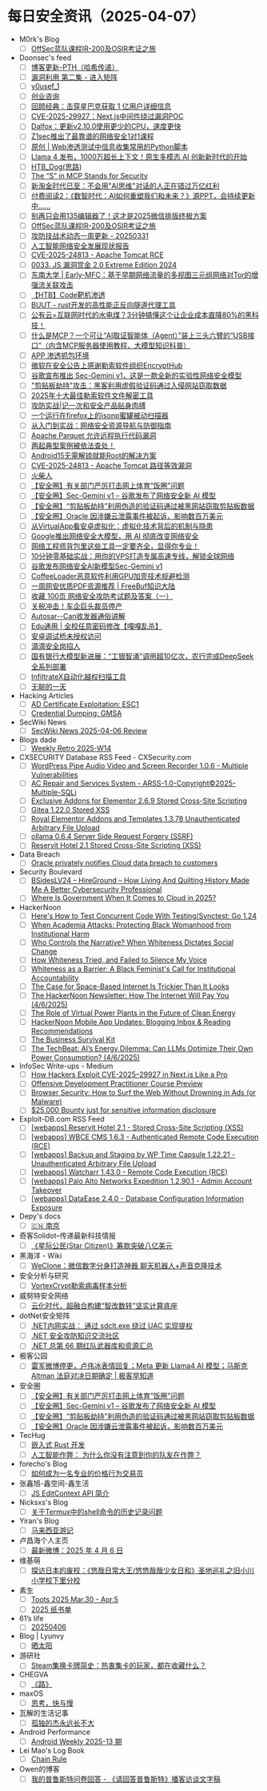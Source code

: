 # 每日安全资讯（2025-04-07）

- M0rk's Blog
  - [ ] [OffSec蓝队课程IR-200及OSIR考证之旅](http://kevien.github.io/2025/04/06/OffSec%E8%93%9D%E9%98%9F%E8%AF%BE%E7%A8%8BIR-200%E5%8F%8AOSIR%E8%80%83%E8%AF%81%E4%B9%8B%E6%97%85/)
- Doonsec's feed
  - [ ] [博客更新-PTH（哈希传递）](https://mp.weixin.qq.com/s?__biz=Mzk0MzYyMjEzMQ==&mid=2247487399&idx=1&sn=0d71a96d455c6b9803368b650121cc58)
  - [ ] [漏洞利用 第二集 - 进入矩阵](https://mp.weixin.qq.com/s?__biz=MzAxODM5ODQzNQ==&mid=2247487924&idx=1&sn=0e4cb23d4bf3788912144ba166947fcf)
  - [ ] [y0usef_1](https://mp.weixin.qq.com/s?__biz=Mzk1NzY0NzMyMw==&mid=2247487733&idx=1&sn=89ec7d05c50d3e830a9704057ac85634)
  - [ ] [创业咨询](https://mp.weixin.qq.com/s?__biz=MzA4NzA5OTYzNw==&mid=2247484603&idx=1&sn=589c95a3212cc1315aa57602b836d43a)
  - [ ] [回顾经典：击穿星巴克获取 1 亿用户详细信息](https://mp.weixin.qq.com/s?__biz=MzIzMTIzNTM0MA==&mid=2247497373&idx=1&sn=94c1ae0cb7781f148ae8ad39952ee016)
  - [ ] [CVE-2025-29927：Next.js中间件绕过漏洞POC](https://mp.weixin.qq.com/s?__biz=Mzg3NzU1NzIyMg==&mid=2247484889&idx=1&sn=4651a159ebddd37ffcec1791cfb81162)
  - [ ] [Dalfox：更新v2.10.0使用更少的CPU，速度更快](https://mp.weixin.qq.com/s?__biz=Mzg3NzU1NzIyMg==&mid=2247484889&idx=2&sn=1c0195adff916647661e6366f685d869)
  - [ ] [Z1sec推出了最靠谱的网络安全1对1课程](https://mp.weixin.qq.com/s?__biz=Mzg3NzU1NzIyMg==&mid=2247484889&idx=3&sn=8fa695acb7c3e951842e1c9c24eeff64)
  - [ ] [原创 | Web渗透测试中信息收集常用的Python脚本](https://mp.weixin.qq.com/s?__biz=MzU2NDY2OTU4Nw==&mid=2247519876&idx=1&sn=9220b64f23b76771d8d164b1d834db8a)
  - [ ] [Llama 4 发布，1000万超长上下文！原生多模态 AI 创新新时代的开始](https://mp.weixin.qq.com/s?__biz=MzI1NDMxOTkyNw==&mid=2247485820&idx=1&sn=3140c099c4d0adfe104a6f70d2115d6d)
  - [ ] [HTB_Dog(思路)](https://mp.weixin.qq.com/s?__biz=MzkxMjYyMjA3Mg==&mid=2247485423&idx=1&sn=1da8ef3edbc8fc4d227441472dd39314)
  - [ ] [The “S” in MCP Stands for Security](https://mp.weixin.qq.com/s?__biz=MzkxMzU4ODU2MQ==&mid=2247484251&idx=1&sn=5adaf58ff2398694ae2469d4bcfed90a)
  - [ ] [新淘金时代已至：不会用\"AI思维\"对话的人正在错过万亿红利](https://mp.weixin.qq.com/s?__biz=MzAxOTk3NTg5OQ==&mid=2247492771&idx=1&sn=63e1fcce51813f300dd7ceb63ef94f1d)
  - [ ] [付费阅读2：《数智时代：AI如何重塑我们和未来？》源PPT，会持续更新中......](https://mp.weixin.qq.com/s?__biz=MzAxOTk3NTg5OQ==&mid=2247492771&idx=2&sn=3ca8e04cae7753ae69595b1a8377c9b6)
  - [ ] [别再只会用135编辑器了！这才是2025微信排版终极方案](https://mp.weixin.qq.com/s?__biz=MjM5OTc5MjM4Nw==&mid=2457388330&idx=1&sn=ebcfd2cb57d30a72013113d5c80fc84a)
  - [ ] [OffSec蓝队课程IR-200及OSIR考证之旅](https://mp.weixin.qq.com/s?__biz=MzI5NDg0ODkwMQ==&mid=2247486197&idx=1&sn=ba727613bcddfa282d487a9433c8d115)
  - [ ] [攻防技战术动态一周更新 - 20250331](https://mp.weixin.qq.com/s?__biz=MzkzODc4NjE1OQ==&mid=2247484004&idx=1&sn=ac14b45ab61eb4bc4e70f3dea08edd79)
  - [ ] [人工智能网络安全发展现状报告](https://mp.weixin.qq.com/s?__biz=MjM5OTk4MDE2MA==&mid=2655273366&idx=1&sn=59afb380f327bfcaafbfb3e7d5a3109b)
  - [ ] [CVE-2025-24813 - Apache Tomcat RCE](https://mp.weixin.qq.com/s?__biz=Mzg2NTk4MTE1MQ==&mid=2247487050&idx=1&sn=f9c64f527e1dd43ae3fe8ad15bff0a80)
  - [ ] [0033. JS 漏洞赏金 2.0 Extreme Edition 2024](https://mp.weixin.qq.com/s?__biz=MzA4NDQ5NTU0MA==&mid=2647690664&idx=1&sn=522e16b0585b1398c84014d2d0ab2333)
  - [ ] [东南大学 | Early-MFC：基于早期网络流量的多视图三元组网络对Tor的增强流关联攻击](https://mp.weixin.qq.com/s?__biz=MzU5MTM5MTQ2MA==&mid=2247491908&idx=1&sn=7c9eb9b43bda4c8a819a50b31972ddb6)
  - [ ] [【HTB】Code靶机渗透](https://mp.weixin.qq.com/s?__biz=MzkzNzg4MTI0NQ==&mid=2247487771&idx=1&sn=b53f866fdf07b65cf936d1b126768c1e)
  - [ ] [BUUT - rust开发的高性能正反向隧道代理工具](https://mp.weixin.qq.com/s?__biz=Mzg3NzUyMTM0NA==&mid=2247487941&idx=1&sn=438276659843914e8c218cbc21cc4b0f)
  - [ ] [公有云=互联网时代的水电煤？3分钟搞懂这个让企业成本直降80%的黑科技！](https://mp.weixin.qq.com/s?__biz=MzIyMzIwNzAxMQ==&mid=2649467027&idx=1&sn=aad53ca4e352835ba5801186a23804d1)
  - [ ] [什么是MCP？一个可让“AI取证智能体（Agent）”装上三头六臂的“USB接口”（内含MCP服务器使用教程、大模型知识科普）](https://mp.weixin.qq.com/s?__biz=MzI1NDMxOTkyNw==&mid=2247485791&idx=1&sn=625ff4b8c1558eff2fdc8a45cdb3e053)
  - [ ] [APP 渗透抓包环境](https://mp.weixin.qq.com/s?__biz=MzU5NjYwNDIyOQ==&mid=2247485375&idx=1&sn=5049debda7ce0fff3485df61ecf240a0)
  - [ ] [微软在安全公告上感谢勒索软件组织EncryptHub](https://mp.weixin.qq.com/s?__biz=MzkzNDIzNDUxOQ==&mid=2247497520&idx=1&sn=74284cdf46ba2f334e0640506a5be21c)
  - [ ] [谷歌宣布推出 Sec-Gemini v1，这是一款全新的实验性网络安全模型](https://mp.weixin.qq.com/s?__biz=MzkzNDIzNDUxOQ==&mid=2247497520&idx=2&sn=7e02cbd5e2b4cd541d82dde1755abdd2)
  - [ ] [\"剪贴板劫持\"攻击：黑客利用虚假验证码通过入侵网站窃取数据](https://mp.weixin.qq.com/s?__biz=MzAxMjE3ODU3MQ==&mid=2650610032&idx=1&sn=45ebeb1e50142225f63cec5f2076bd18)
  - [ ] [2025年十大最佳勒索软件文件解密工具](https://mp.weixin.qq.com/s?__biz=MzAxMjE3ODU3MQ==&mid=2650610032&idx=2&sn=5f60e86dae7be396e4de2227faf81332)
  - [ ] [攻防实战|记一次和安全产品贴身肉搏](https://mp.weixin.qq.com/s?__biz=MzAxMjE3ODU3MQ==&mid=2650610032&idx=3&sn=bc68757c764515b826a1f18737ef8e83)
  - [ ] [一个运行在firefox上的jsonp蜜罐被动扫描器](https://mp.weixin.qq.com/s?__biz=MzAxMjE3ODU3MQ==&mid=2650610032&idx=4&sn=ab33079e664d84b5d0790b7454a9c201)
  - [ ] [从入门到实战：网络安全资源导航与防御指南](https://mp.weixin.qq.com/s?__biz=MzAxNTQwMjAzOA==&mid=2452514816&idx=1&sn=de32e4b37ce202bc07249f5ef975d6f8)
  - [ ] [Apache Parquet 允许远程执行代码漏洞](https://mp.weixin.qq.com/s?__biz=MzI0NzE4ODk1Mw==&mid=2652096051&idx=1&sn=12d1531eec52768a008a3463a4226be5)
  - [ ] [两起典型案例被依法查处！](https://mp.weixin.qq.com/s?__biz=MzI0NzE4ODk1Mw==&mid=2652096051&idx=2&sn=5ffd8322b2c001a8db48f0e1427d18ce)
  - [ ] [Android15无需解锁就能Root的解决方案](https://mp.weixin.qq.com/s?__biz=Mzg2NzUzNzk1Mw==&mid=2247497847&idx=1&sn=7d4c81a2cba373867fbff2fc93936669)
  - [ ] [CVE-2025-24813 - Apache Tomcat 路径等效漏洞](https://mp.weixin.qq.com/s?__biz=MzAxMjYyMzkwOA==&mid=2247528882&idx=1&sn=20c23e4f6c831a5896866910321414a3)
  - [ ] [火柴人](https://mp.weixin.qq.com/s?__biz=Mzg5NDE2MDQ3Mg==&mid=2247484679&idx=1&sn=f4084ae2e7a6f91b1804ff9ffbf52641)
  - [ ] [【安全圈】有关部门严厉打击网上体育“饭圈”问题](https://mp.weixin.qq.com/s?__biz=MzIzMzE4NDU1OQ==&mid=2652068921&idx=1&sn=635f6e93a0e8d61ed7c8fc91ebc76d26)
  - [ ] [【安全圈】Sec-Gemini v1 – 谷歌发布了网络安全新 AI 模型](https://mp.weixin.qq.com/s?__biz=MzIzMzE4NDU1OQ==&mid=2652068921&idx=2&sn=f3b4988e03e65396c1bc198f20a1cd41)
  - [ ] [【安全圈】“剪贴板劫持”利用伪造的验证码通过被黑网站窃取剪贴板数据](https://mp.weixin.qq.com/s?__biz=MzIzMzE4NDU1OQ==&mid=2652068921&idx=3&sn=77751c1cbf932a03e2f1128e7db92e9e)
  - [ ] [【安全圈】Oracle 因涉嫌云泄露事件被起诉，影响数百万美元](https://mp.weixin.qq.com/s?__biz=MzIzMzE4NDU1OQ==&mid=2652068921&idx=4&sn=1b24b2b971257e8cebf29c6ec8d9d8f8)
  - [ ] [从VirtualApp看安卓虚拟化：虚拟化技术背后的机制与隐患](https://mp.weixin.qq.com/s?__biz=Mzg3NTU3NTY0Nw==&mid=2247489731&idx=1&sn=74c9112a1c47b68b3b4936d1c0628c06)
  - [ ] [Google推出网络安全大模型，用 AI 彻底改变网络安全](https://mp.weixin.qq.com/s?__biz=MzU5OTMxNjkxMA==&mid=2247488930&idx=1&sn=7d6b13779ef4bbfff07c374079b73519)
  - [ ] [网络工程师背包里这些工具一定要齐全，显得你专业！](https://mp.weixin.qq.com/s?__biz=MzUyNTExOTY1Nw==&mid=2247529304&idx=1&sn=84acaac19e96e83976ee5c3594c6fd32)
  - [ ] [10分钟零基础实战：用你的VPS打造专属高速专线，解锁全球网络](https://mp.weixin.qq.com/s?__biz=MzkyNzYzNTQ2Nw==&mid=2247484394&idx=1&sn=6cfaac44ac0b299952c4ad83f04cf547)
  - [ ] [谷歌发布网络安全AI新模型Sec-Gemini v1](https://mp.weixin.qq.com/s?__biz=MjM5NjA0NjgyMA==&mid=2651317737&idx=1&sn=99fed7dcc16d21127eb031fd187b35f5)
  - [ ] [CoffeeLoader恶意软件利用GPU加壳技术规避检测](https://mp.weixin.qq.com/s?__biz=MjM5NjA0NjgyMA==&mid=2651317737&idx=2&sn=fe4c025ec66daf4b923c9ed321b24758)
  - [ ] [一周网安优质PDF资源推荐 | FreeBuf知识大陆](https://mp.weixin.qq.com/s?__biz=MjM5NjA0NjgyMA==&mid=2651317737&idx=3&sn=917974c5c6291eaa0d18b7c2f92e8f32)
  - [ ] [收藏 100页 网络安全攻防考试题及答案（一）](https://mp.weixin.qq.com/s?__biz=MjM5OTk4MDE2MA==&mid=2655273335&idx=1&sn=0ea269f71c5927d818c42d0f77588ea8)
  - [ ] [关税冲击！车企巨头裁员停产](https://mp.weixin.qq.com/s?__biz=MzIzOTc2OTAxMg==&mid=2247553689&idx=1&sn=d9e09b61c338f055139c841ab3701197)
  - [ ] [Autosar--Can收发器通俗讲解](https://mp.weixin.qq.com/s?__biz=MzIzOTc2OTAxMg==&mid=2247553689&idx=2&sn=7fc3f6388d31748dd52b48dddf3760f9)
  - [ ] [Edu通用 | 全校任意密码修改【嘎嘎乱杀】](https://mp.weixin.qq.com/s?__biz=Mzg2ODg3NzExNw==&mid=2247488890&idx=1&sn=cba23dd49f630ad96a5a619d5a450fb8)
  - [ ] [安卓调试桥未授权访问](https://mp.weixin.qq.com/s?__biz=Mzk0MDQwMTA2Ng==&mid=2247483734&idx=1&sn=284611a244a611308fcc15a903f97be3)
  - [ ] [滴滴安全岗招人](https://mp.weixin.qq.com/s?__biz=MzAwMjA5OTY5Ng==&mid=2247525995&idx=1&sn=7fab07f34967a9af14b1876362fa96e4)
  - [ ] [国有银行大模型新进展：“工银智涌”调用超10亿次，农行完成DeepSeek全系列部署](https://mp.weixin.qq.com/s?__biz=MzIxMDIwODM2MA==&mid=2653931922&idx=1&sn=d3614f0a1dcc01b21abd9814e1496393)
  - [ ] [InfiltrateX自动化越权扫描工具](https://mp.weixin.qq.com/s?__biz=Mzk1NzIyODg2OQ==&mid=2247484285&idx=1&sn=8305da67bdfea28f120ac1da68a3dd4c)
  - [ ] [无聊的一天](https://mp.weixin.qq.com/s?__biz=MzkyMjYxMDM4MA==&mid=2247484071&idx=1&sn=1ae5aa17870eda5f04735011d6f617f6)
- Hacking Articles
  - [ ] [AD Certificate Exploitation: ESC1](https://www.hackingarticles.in/ad-certificate-exploitation-esc1/)
  - [ ] [Credential Dumping: GMSA](https://www.hackingarticles.in/credential-dumping-gmsa/)
- SecWiki News
  - [ ] [SecWiki News 2025-04-06 Review](http://www.sec-wiki.com/?2025-04-06)
- Blogs  dade
  - [ ] [Weekly Retro 2025-W14](https://0xda.de/blog/2025/04/weekly-retro-2025-w14/)
- CXSECURITY Database RSS Feed - CXSecurity.com
  - [ ] [WordPress Pipe Audio Video and Screen Recorder 1.0.6 - Multiple Vulnerabilities](https://cxsecurity.com/issue/WLB-2025040014)
  - [ ] [AC Repair and Services System - ARSS-1.0-Copyright©2025-Multiple-SQLi](https://cxsecurity.com/issue/WLB-2025040013)
  - [ ] [Exclusive Addons for Elementor 2.6.9 Stored Cross-Site Scripting](https://cxsecurity.com/issue/WLB-2025040012)
  - [ ] [Gitea 1.22.0 Stored XSS](https://cxsecurity.com/issue/WLB-2025040011)
  - [ ] [Royal Elementor Addons and Templates 1.3.78 Unauthenticated Arbitrary File Upload](https://cxsecurity.com/issue/WLB-2025040010)
  - [ ] [ollama 0.6.4 Server Side Request Forgery (SSRF)](https://cxsecurity.com/issue/WLB-2025040009)
  - [ ] [Reservit Hotel 2.1 Stored Cross-Site Scripting (XSS)](https://cxsecurity.com/issue/WLB-2025040008)
- Data Breach
  - [ ] [Oracle privately notifies Cloud data breach to customers](https://securityaffairs.com/176278/data-breach/oracle-privately-notifies-cloud-data-breach-to-customers.html)
- Security Boulevard
  - [ ] [BSidesLV24 –  HireGround – How Living And Quilting History Made Me A Better Cybersecurity Professional](https://securityboulevard.com/2025/04/bsideslv24-hireground-how-living-and-quilting-history-made-me-a-better-cybersecurity-professional/?utm_source=rss&utm_medium=rss&utm_campaign=bsideslv24-hireground-how-living-and-quilting-history-made-me-a-better-cybersecurity-professional)
  - [ ] [Where Is Government When It Comes to Cloud in 2025?](https://securityboulevard.com/2025/04/where-is-government-when-it-comes-to-cloud-in-2025/?utm_source=rss&utm_medium=rss&utm_campaign=where-is-government-when-it-comes-to-cloud-in-2025)
- HackerNoon
  - [ ] [Here's How to Test Concurrent Code With Testing/Synctest: Go 1.24](https://hackernoon.com/heres-how-to-test-concurrent-code-with-testingsynctest-go-124?source=rss)
  - [ ] [When Academia Attacks: Protecting Black Womanhood from Institutional Harm](https://hackernoon.com/when-academia-attacks-protecting-black-womanhood-from-institutional-harm?source=rss)
  - [ ] [Who Controls the Narrative? When Whiteness Dictates Social Change](https://hackernoon.com/who-controls-the-narrative-when-whiteness-dictates-social-change?source=rss)
  - [ ] [How Whiteness Tried, and Failed to Silence My Voice](https://hackernoon.com/how-whiteness-tried-and-failed-to-silence-my-voice?source=rss)
  - [ ] [Whiteness as a Barrier: A Black Feminist's Call for Institutional Accountability](https://hackernoon.com/whiteness-as-a-barrier-a-black-feminists-call-for-institutional-accountability?source=rss)
  - [ ] [The Case for Space-Based Internet Is Trickier Than It Looks](https://hackernoon.com/the-case-for-space-based-internet-is-trickier-than-it-looks?source=rss)
  - [ ] [The HackerNoon Newsletter: How The Internet Will Pay You (4/6/2025)](https://hackernoon.com/4-6-2025-newsletter?source=rss)
  - [ ] [The Role of Virtual Power Plants in the Future of Clean Energy](https://hackernoon.com/the-role-of-virtual-power-plants-in-the-future-of-clean-energy?source=rss)
  - [ ] [HackerNoon Mobile App Updates: Blogging Inbox & Reading Recommendations](https://hackernoon.com/hackernoon-mobile-app-updates-blogging-inbox-and-reading-recommendations?source=rss)
  - [ ] [The Business Survival Kit](https://hackernoon.com/the-business-survival-kit?source=rss)
  - [ ] [The TechBeat: AI’s Energy Dilemma: Can LLMs Optimize Their Own Power Consumption? (4/6/2025)](https://hackernoon.com/4-6-2025-techbeat?source=rss)
- InfoSec Write-ups - Medium
  - [ ] [How Hackers Exploit CVE-2025–29927 in Next.js Like a Pro](https://infosecwriteups.com/how-hackers-exploit-cve-2025-29927-in-next-js-like-a-pro-9997f48ed7ce?source=rss----7b722bfd1b8d---4)
  - [ ] [Offensive Development Practitioner Course Preview](https://infosecwriteups.com/offensive-development-practitioner-course-preview-2890ecea8bc8?source=rss----7b722bfd1b8d---4)
  - [ ] [Browser Security: How to Surf the Web Without Drowning in Ads (or Malware)](https://infosecwriteups.com/browser-security-how-to-surf-the-web-without-drowning-in-ads-or-malware-4b7b0cfe5490?source=rss----7b722bfd1b8d---4)
  - [ ] [$25,000 Bounty just for sensitive information disclosure](https://infosecwriteups.com/25-000-bounty-just-for-sensitive-information-disclosure-c4f6c5a81795?source=rss----7b722bfd1b8d---4)
- Exploit-DB.com RSS Feed
  - [ ] [[webapps] Reservit Hotel 2.1 - Stored Cross-Site Scripting (XSS)](https://www.exploit-db.com/exploits/52133)
  - [ ] [[webapps] WBCE CMS 1.6.3 - Authenticated Remote Code Execution (RCE)](https://www.exploit-db.com/exploits/52132)
  - [ ] [[webapps] Backup and Staging by WP Time Capsule 1.22.21 - Unauthenticated Arbitrary File Upload](https://www.exploit-db.com/exploits/52131)
  - [ ] [[webapps] Watcharr 1.43.0 - Remote Code Execution (RCE)](https://www.exploit-db.com/exploits/52130)
  - [ ] [[webapps] Palo Alto Networks Expedition 1.2.90.1 - Admin Account Takeover](https://www.exploit-db.com/exploits/52129)
  - [ ] [[webapps] DataEase 2.4.0 - Database Configuration Information Exposure](https://www.exploit-db.com/exploits/52128)
- Depy's docs
  - [ ] [🇨🇳 南京](https://wiki.rce.ink/view/?view_id=b1ae75ffe2efea17b70101dbe9d8bf42)
- 奇客Solidot–传递最新科技情报
  - [ ] [《星际公民(Star Citizen)》筹款突破八亿美元](https://www.solidot.org/story?sid=80976)
- 黑海洋 - Wiki
  - [ ] [WeClone：微信数字分身打造神器 聊天机器人+声音克隆技术](https://blog.upx8.com/4728)
- 安全分析与研究
  - [ ] [VortexCrypt勒索病毒样本分析](https://mp.weixin.qq.com/s?__biz=MzA4ODEyODA3MQ==&mid=2247491401&idx=1&sn=6aa8ba4dcf957175cdab6583956d0eba&subscene=0)
- 威努特安全网络
  - [ ] [云化时代，超融合构建“智改数转”坚实计算底座](https://mp.weixin.qq.com/s?__biz=MzAwNTgyODU3NQ==&mid=2651132160&idx=1&sn=915a85a95251926cce9404b33c034ebd&subscene=0)
- dotNet安全矩阵
  - [ ] [.NET内网实战： 通过 sdclt.exe 绕过 UAC 实现提权](https://mp.weixin.qq.com/s?__biz=MzUyOTc3NTQ5MA==&mid=2247499360&idx=1&sn=dfb0019c9d20bf45c934b45363286baa&subscene=0)
  - [ ] [.NET 安全攻防知识交流社区](https://mp.weixin.qq.com/s?__biz=MzUyOTc3NTQ5MA==&mid=2247499360&idx=2&sn=6435d45f303cc6916d808dea5bd18d3f&subscene=0)
  - [ ] [.NET 总第 66 期红队武器库和资源汇总](https://mp.weixin.qq.com/s?__biz=MzUyOTc3NTQ5MA==&mid=2247499360&idx=3&sn=f2aef645310cdce4a98a885cde2f0d4b&subscene=0)
- 极客公园
  - [ ] [雷军微博停更，卢伟冰表情回复；Meta 更新 Llama4 AI 模型；马斯克 Altman 法庭对决日期确定 | 极客早知道](https://mp.weixin.qq.com/s?__biz=MTMwNDMwODQ0MQ==&mid=2653077094&idx=1&sn=d3f9ec0a0e1469a6b516c07131480c8d&subscene=0)
- 安全圈
  - [ ] [【安全圈】有关部门严厉打击网上体育“饭圈”问题](https://mp.weixin.qq.com/s?__biz=MzIzMzE4NDU1OQ==&mid=2652068921&idx=1&sn=635f6e93a0e8d61ed7c8fc91ebc76d26&subscene=0)
  - [ ] [【安全圈】Sec-Gemini v1 – 谷歌发布了网络安全新 AI 模型](https://mp.weixin.qq.com/s?__biz=MzIzMzE4NDU1OQ==&mid=2652068921&idx=2&sn=f3b4988e03e65396c1bc198f20a1cd41&subscene=0)
  - [ ] [【安全圈】“剪贴板劫持”利用伪造的验证码通过被黑网站窃取剪贴板数据](https://mp.weixin.qq.com/s?__biz=MzIzMzE4NDU1OQ==&mid=2652068921&idx=3&sn=77751c1cbf932a03e2f1128e7db92e9e&subscene=0)
  - [ ] [【安全圈】Oracle 因涉嫌云泄露事件被起诉，影响数百万美元](https://mp.weixin.qq.com/s?__biz=MzIzMzE4NDU1OQ==&mid=2652068921&idx=4&sn=1b24b2b971257e8cebf29c6ec8d9d8f8&subscene=0)
- TecHug
  - [ ] [嵌入式 Rust 开发](https://www.techug.com/post/rust-embedded-book/)
  - [ ] [人工智能作弊： 为什么你没有注意到你的队友在作弊？](https://www.techug.com/post/ai-cheats-why-you-didnt-notice-your-teammate-was-cheating/)
- forecho's Blog
  - [ ] [如何成为一名专业的价格行为交易员](https://blog.forecho.com/becoming-a-professional-price-action-trader.html)
- 张鑫旭-鑫空间-鑫生活
  - [ ] [JS EditContext API 简介](https://www.zhangxinxu.com/wordpress/2025/04/js-editcontext-api/)
- Nicksxs's Blog
  - [ ] [关于Termux中的shell命令的历史记录问题](https://nicksxs.me/2025/04/06/%E5%85%B3%E4%BA%8ETermux%E4%B8%AD%E7%9A%84shell%E5%91%BD%E4%BB%A4%E7%9A%84%E5%8E%86%E5%8F%B2%E8%AE%B0%E5%BD%95%E9%97%AE%E9%A2%98/)
- Yiran's Blog
  - [ ] [马来西亚游记](https://zdyxry.github.io/2025/04/06/%E9%A9%AC%E6%9D%A5%E8%A5%BF%E4%BA%9A%E6%B8%B8%E8%AE%B0/)
- 卢昌海个人主页
  - [ ] [最新微博：2025 年 4 月 6 日](https://www.changhai.org/articles/miscellaneous/blog/202504.php#latest)
- 维基萌
  - [ ] [探访日本的废校：《悠哉日常大王/悠悠哉哉少女日和》圣地巡礼之旧小川小学校下里分校](https://www.wikimoe.com/post/suap7p3m)
- 素生
  - [ ] [Toots 2025 Mar.30 - Apr.5](http://z.arlmy.me/posts/MastodonArchives/2025/MastodonTootsArchives_20250405/)
  - [ ] [2025 纸书单](http://z.arlmy.me/posts/YearlyBooks/BookList_2025/)
- 61’s life
  - [ ] [20250406](https://61.life/2025/0406)
- Blog | Lyunvy
  - [ ] [晒太阳](https://blog.lyunvy.top/sunbathe/)
- 游研社
  - [ ] [Steam集换卡牌简史：热衷集卡的玩家，都在收藏什么？](https://www.yystv.cn/p/12726)
- CHEGVA
  - [ ] [《路》](https://chegva.com/6344.html)
- maxOS
  - [ ] [思考，快与慢](https://maxoxo.me/thinking-fast-and-slow/)
- 瓦解的生活记事
  - [ ] [孤独的杰永远长不大](https://hin.cool/posts/wajiedeshenghuo.html)
- Android Performance
  - [ ] [Android Weekly 2025-13 期](https://androidperformance.com/2025/04/06/Android-Weekly-2025-13/)
- Lei Mao's Log Book
  - [ ] [Chain Rule](https://leimao.github.io/blog/Chain-Rule/)
- Owen的博客
  - [ ] [我的普鲁斯特问卷回答 - 《请回答普鲁斯特》播客访谈文字稿](https://www.owenyoung.com/blog/proust/)
